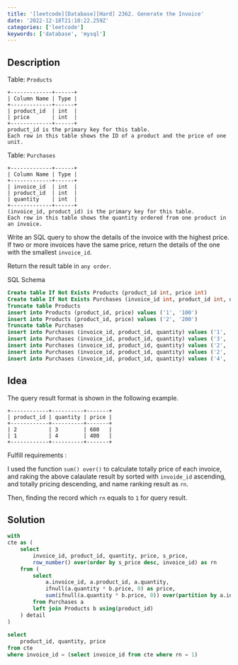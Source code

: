 ```yaml
---
title: '[leetcode][Database][Hard] 2362. Generate the Invoice'
date: '2022-12-18T21:10:22.259Z'
categories: ['leetcode']
keywords: ['database', 'mysql']
---
```


## Description

Table: `Products`
```
+-------------+------+  
| Column Name | Type |  
+-------------+------+  
| product_id  | int  |  
| price       | int  |  
+-------------+------+  
product_id is the primary key for this table.  
Each row in this table shows the ID of a product and the price of one unit.
```

Table: `Purchases`
```
+-------------+------+  
| Column Name | Type |  
+-------------+------+  
| invoice_id  | int  |  
| product_id  | int  |  
| quantity    | int  |  
+-------------+------+  
(invoice_id, product_id) is the primary key for this table.  
Each row in this table shows the quantity ordered from one product in an invoice.
```

Write an SQL query to show the details of the invoice with the highest price. If two or more invoices have the same price, return the details of the one with the smallest `invoice_id`.

Return the result table in `any order`.

SQL Schema
```sql
Create table If Not Exists Products (product_id int, price int)  
Create table If Not Exists Purchases (invoice_id int, product_id int, quantity int)  
Truncate table Products  
insert into Products (product_id, price) values ('1', '100')  
insert into Products (product_id, price) values ('2', '200')  
Truncate table Purchases  
insert into Purchases (invoice_id, product_id, quantity) values ('1', '1', '2')  
insert into Purchases (invoice_id, product_id, quantity) values ('3', '2', '1')  
insert into Purchases (invoice_id, product_id, quantity) values ('2', '2', '3')  
insert into Purchases (invoice_id, product_id, quantity) values ('2', '1', '4')  
insert into Purchases (invoice_id, product_id, quantity) values ('4', '1', '10')
```

## Idea

The query result format is shown in the following example.
```
+------------+----------+-------+  
| product_id | quantity | price |  
+------------+----------+-------+  
| 2          | 3        | 600   |  
| 1          | 4        | 400   |  
+------------+----------+-------+
```
Fulfill requirements :

I used the function `sum() over()` to calculate totally price of each invoice, and raking the above calaulate result by sorted with `invoide_id` ascending, and totally pricing descending, and name ranking result as `rn`.

Then, finding the record which `rn` equals to `1` for query result.

## Solution
```sql
with  
cte as (  
    select  
        invoice_id, product_id, quantity, price, s_price,  
        row_number() over(order by s_price desc, invoice_id) as rn  
    from (  
        select  
            a.invoice_id, a.product_id, a.quantity,  
            ifnull(a.quantity * b.price, 0) as price,  
            sum(ifnull(a.quantity * b.price, 0)) over(partition by a.invoice_id) as s_price  
        from Purchases a  
        left join Products b using(product_id)  
    ) detail  
)  
  
select  
    product_id, quantity, price  
from cte  
where invoice_id = (select invoice_id from cte where rn = 1)
```